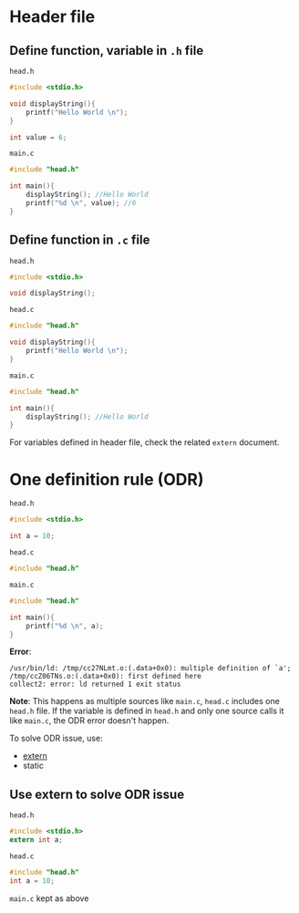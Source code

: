 # Header file

## Define function, variable in ``.h`` file

``head.h``

```c
#include <stdio.h>

void displayString(){
	printf("Hello World \n");
}

int value = 6;
```

``main.c``

```c
#include "head.h"

int main(){
	displayString(); //Hello World
	printf("%d \n", value); //6
}
```

## Define function in ``.c`` file

``head.h``

```cpp
#include <stdio.h>

void displayString();
```

``head.c``

```cpp
#include "head.h"

void displayString(){
    printf("Hello World \n");
}
```

``main.c``

```c
#include "head.h"

int main(){
	displayString(); //Hello World
}
```

For variables defined in header file, check the related ``extern`` document.

# One definition rule (ODR)

``head.h``

```c
#include <stdio.h>

int a = 10;
```
``head.c``
```c
#include "head.h"
```

``main.c``

```c
#include "head.h"

int main(){
	printf("%d \n", a);
}
```

**Error**: 

```
/usr/bin/ld: /tmp/cc27NLmt.o:(.data+0x0): multiple definition of `a'; /tmp/ccZ06TNs.o:(.data+0x0): first defined here
collect2: error: ld returned 1 exit status
```
**Note**: This happens as multiple sources like ``main.c``, ``head.c`` includes one ``head.h`` file. If the variable is defined in ``head.h`` and only one source calls it like ``main.c``, the ODR error doesn't happen.

To solve ODR issue, use:

* [extern](README.md#use-extern-to-solve-odr-issue)
* static

## Use extern to solve ODR issue

``head.h``

```c
#include <stdio.h>
extern int a;
```
``head.c``
```c
#include "head.h"
int a = 10;
```
``main.c`` kept as above
